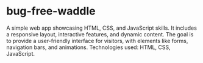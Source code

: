 # bug-free-waddle
A simple web app showcasing HTML, CSS, and JavaScript skills. It includes a responsive layout, interactive features, and dynamic content. The goal is to provide a user-friendly interface for visitors, with elements like forms, navigation bars, and animations. Technologies used: HTML, CSS, JavaScript.
